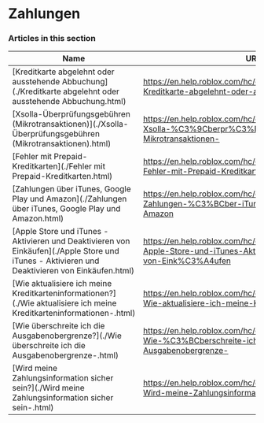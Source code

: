 # Zahlungen  
### Articles in this section
Name|URL
-|-
[Kreditkarte abgelehnt oder ausstehende Abbuchung](./Kreditkarte abgelehnt oder ausstehende Abbuchung.html) |https://en.help.roblox.com/hc/de/articles/360000359923-Kreditkarte-abgelehnt-oder-ausstehende-Abbuchung
[Xsolla-Überprüfungsgebühren   (Mikrotransaktionen)](./Xsolla-Überprüfungsgebühren   (Mikrotransaktionen).html) |https://en.help.roblox.com/hc/de/articles/360016750311-Xsolla-%C3%9Cberpr%C3%BCfungsgeb%C3%BChren-Mikrotransaktionen-
[Fehler mit Prepaid-Kreditkarten](./Fehler mit Prepaid-Kreditkarten.html) |https://en.help.roblox.com/hc/de/articles/203312680-Fehler-mit-Prepaid-Kreditkarten
[Zahlungen über iTunes, Google Play und Amazon](./Zahlungen über iTunes, Google Play und Amazon.html) |https://en.help.roblox.com/hc/de/articles/203312760-Zahlungen-%C3%BCber-iTunes-Google-Play-und-Amazon
[Apple Store und iTunes - Aktivieren und Deaktivieren von Einkäufen](./Apple Store und iTunes - Aktivieren und Deaktivieren von Einkäufen.html) |https://en.help.roblox.com/hc/de/articles/360029554512-Apple-Store-und-iTunes-Aktivieren-und-Deaktivieren-von-Eink%C3%A4ufen
[Wie aktualisiere ich meine Kreditkarteninformationen?](./Wie aktualisiere ich meine Kreditkarteninformationen-.html) |https://en.help.roblox.com/hc/de/articles/203312560-Wie-aktualisiere-ich-meine-Kreditkarteninformationen-
[Wie überschreite ich die Ausgabenobergrenze?](./Wie überschreite ich die Ausgabenobergrenze-.html) |https://en.help.roblox.com/hc/de/articles/203312670-Wie-%C3%BCberschreite-ich-die-Ausgabenobergrenze-
[Wird meine Zahlungsinformation sicher sein?](./Wird meine Zahlungsinformation sicher sein-.html) |https://en.help.roblox.com/hc/de/articles/203312590-Wird-meine-Zahlungsinformation-sicher-sein-